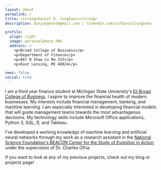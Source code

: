 ```yaml
---
layout: about
permalink: /
title: <strong>Daniel D. Junghans</strong> 
description: danjunghans@gmail.com | linkedin.com/in/DanielJunghans 

profile:
  align: right
  image: personalphoto.PNG
  address: >
    <p>Broad College of Business</p>
    <p>Department of Finance</p>
    <p>667 N Shaw Ln Rm 315</p>
    <p>East Lansing, MI 48824</p>

news: false
social: true
---
```

I am a third year finance student at Michigan State University's [Eli Broad College of Business](https://broad.msu.edu/). I aspire to improve the financial health of modern businesses. My interests include financial management, banking, and machine learning. I am especially interested in developing financial models that will guide management teams towards the most advantageous decisions. My technology skills include Microsoft Office applications, Python 3, SQL, R, and Tableau.  

I've developed a working knowledge of machine learning and artificial neural networks through my work as a research assistant in the [National Science Foundation's BEACON Center for the Study of Evolution in Action](https://www3.beacon-center.org/) under the supervision of Dr. Charles Ofria.

If you want to look at any of my previous projects, check out my blog or projects page!